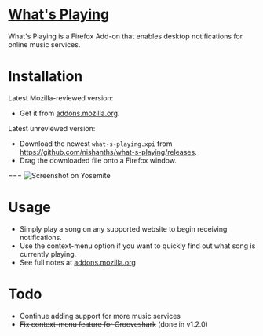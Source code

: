 [What's Playing](https://addons.mozilla.org/addon/what-s-playing)
===
What's Playing is a Firefox Add-on that enables desktop notifications for online music services.

Installation
===
Latest Mozilla-reviewed version:
- Get it from [addons.mozilla.org](https://addons.mozilla.org/addon/what-s-playing).

Latest unreviewed version:
- Download the newest `what-s-playing.xpi` from https://github.com/nishanths/what-s-playing/releases.
- Drag the downloaded file onto a Firefox window.

===
![Screenshot on Yosemite](http://cl.ly/image/0d0b240R0W2Q/140222.png)

Usage
===
- Simply play a song on any supported website to begin receiving notifications.
- Use the context-menu option if you want to quickly find out what song is currently playing.
- See full notes at [addons.mozilla.org](https://addons.mozilla.org/addon/what-s-playing)

Todo
===
- Continue adding support for more music services
- ~~Fix context-menu feature for Grooveshark~~ (done in v1.2.0)
